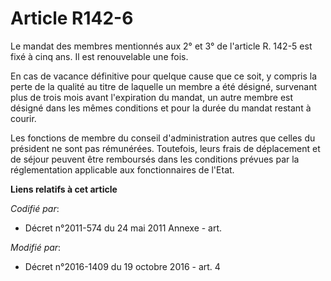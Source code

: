 # Article R142-6

Le mandat des membres mentionnés aux 2° et 3° de l'article R. 142-5 est fixé à cinq ans. Il est renouvelable une fois.

En cas de vacance définitive pour quelque cause que ce soit, y compris la perte de la qualité au titre de laquelle un membre
a été désigné, survenant plus de trois mois avant l'expiration du mandat, un autre membre est désigné dans les mêmes
conditions et pour la durée du mandat restant à courir.

Les fonctions de membre du conseil d'administration autres que celles du président ne sont pas rémunérées. Toutefois, leurs
frais de déplacement et de séjour peuvent être remboursés dans les conditions prévues par la réglementation applicable aux
fonctionnaires de l'Etat.

**Liens relatifs à cet article**

_Codifié par_:

  - Décret n°2011-574 du 24 mai 2011 Annexe - art.

_Modifié par_:

  - Décret n°2016-1409 du 19 octobre 2016 - art. 4

